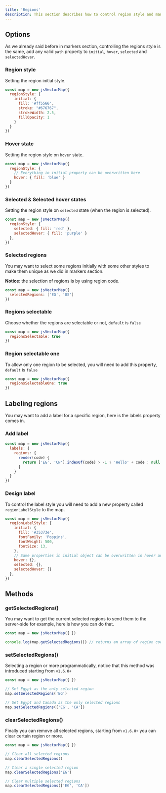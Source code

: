 ```yaml
---
title: 'Regions'
description: This section describes how to control region style and manipulate the regions.
---
```


## Options
As we already said before in markers section, controlling the regions style is the same, add any valid `path` property to `initial`, `hover`, `selected` and `selectedHover`.

### Region style

Setting the region initial style.

```js
const map = new jsVectorMap({ 
  regionStyle: {
    initial: {
      fill: '#ff5566',
      stroke: "#676767",
      strokeWidth: 2.5,
      fillOpacity: 1
    }
  }
})
```

### Hover state

Setting the region style on `hover` state.

```js
const map = new jsVectorMap({ 
  regionStyle: {
    // Everything in initial property can be overwritten here
    hover: { fill: 'blue' }
  }
})
```

### Selected & Selected hover states

Setting the region style on `selected` state (when the region is selected).

```js
const map = new jsVectorMap({ 
  regionStyle: {
    selected: { fill: 'red' },
    selectedHover: { fill: 'purple' }
  },
})
```

### Selected regions

You may want to select some regions initially with some other styles to make them unique as we did in markers section.

**Notice**: the selection of regions is by using region code.

```js
const map = new jsVectorMap({ 
  selectedRegions: ['EG', 'US']
})
```

### Regions selectable

Choose whether the regions are selectable or not, `default` is `false`

```js
const map = new jsVectorMap({ 
  regionsSelectable: true
})
```

### Region selectable one

To allow only one region to be selected, you will need to add this property, `default` is `false`

```js
const map = new jsVectorMap({ 
  regionsSelectableOne: true
})
```

## Labeling regions

You may want to add a label for a specific region, here is the labels property comes in.

### Add label

```js
const map = new jsVectorMap({ 
  labels: {
    regions: {
      render(code) {
        return ['EG', 'CN'].indexOf(code) > -1 ? 'Hello' + code : null
      }
    }
  }
})
```

### Design label

To control the label style you will need to add a new property called `regionLabelStyle` to the map.

```js
const map = new jsVectorMap({ 
  regionLabelStyle: {
    initial: {
      fill: '#35373e',
      fontFamily: 'Poppins',
      fontWeight: 500,
      fontSize: 13,
    },
    // Same properties in initial object can be overwritten in hover and selected states.
    hover: {},
    selected: {},
    selectedHover: {}
  },
})
```

## Methods

### getSelectedRegions()

You may want to get the current selected regions to send them to the server-side for example, here is how you can do that.

```js
const map = new jsVectorMap({ })

console.log(map.getSelectedRegions()) // returns an array of region codes: ['EG', 'US', ]
```

### setSelectedRegions()

Selecting a region or more programmatically, notice that this method was introduced starting from `v1.6.0+` 

```js
const map = new jsVectorMap({ })

// Set Egypt as the only selected region
map.setSelectedRegions('EG')

// Set Egypt and Canada as the only selected regions
map.setSelectedRegions(['EG', 'CA'])
```

### clearSelectedRegions()

Finally you can remove all selected regions, starting from `v1.6.0+` you can clear certain region or more.

```js
const map = new jsVectorMap({ })

// Clear all selected regions
map.clearSelectedRegions()

// Clear a single selected region
map.clearSelectedRegions('EG')

// Clear multiple selected regions
map.clearSelectedRegions(['EG', 'CA'])
```
